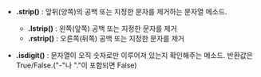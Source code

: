 - **.strip()** : 앞뒤(양쪽)의 공백 또는 지정한 문자를 제거하는 문자열 메소드.
  - **.lstrip()** : 왼쪽(앞쪽) 공백 또는 지정한 문자를 제거
  - **.rstrip()** : 오른쪽(뒤쪽) 공백 또는 지정한 문자를 제거
  
- **.isdigit()** : 문자열이 오직 숫자로만 이루어져 있는지 확인해주는 메소드. 반환값은 True/False.("-"나 "."이 포함되면 False)

